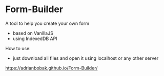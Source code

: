 # Form-Builder
A tool to help you create your own form
- based on VanillaJS
- using IndexedDB API

How to use:
- just download all files and open it using localhost or any other server

https://adrianbobak.github.io/Form-Builder/
